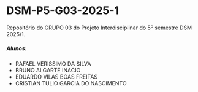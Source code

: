 # DSM-P5-G03-2025-1
Repositório do GRUPO 03 do Projeto Interdisciplinar do 5º semestre DSM 2025/1.

##### Alunos:
<ul>
<li>RAFAEL VERISSIMO DA SILVA</li>
<li>BRUNO ALGARTE INACIO</li>
<li>EDUARDO VILAS BOAS FREITAS</li>
<li>CRISTIAN TULIO GARCIA DO NASCIMENTO</li>
</ul>

